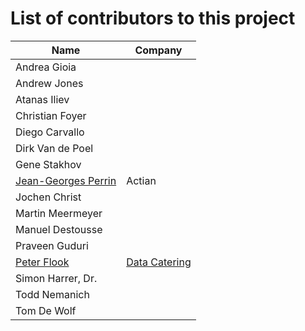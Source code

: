 # List of contributors to this project

| Name                                                             | Company                                 |
| ---------------------------------------------------------------- | --------------------------------------- |
| Andrea Gioia                                                     |                                         |
| Andrew Jones                                                     |                                         |
| Atanas Iliev                                                     |                                         |
| Christian Foyer                                                  |                                         |
| Diego Carvallo                                                   |                                         |
| Dirk Van de Poel                                                 |                                         |
| Gene Stakhov                                                     |                                         |
| [Jean-Georges Perrin](https://www.linkedin.com/in/jgperrin/)     | Actian                                  |
| Jochen Christ                                                    |                                         |
| Martin Meermeyer                                                 |                                         |
| Manuel Destousse                                                 |                                         |
| Praveen Guduri                                                   |                                         |
| [Peter Flook](https://www.linkedin.com/in/peter-flook-bbb20ab2/) | [Data Catering](https://data.catering/) |
| Simon Harrer, Dr.                                                |                                         |
| Todd Nemanich                                                    |                                         |
| Tom De Wolf                                                      |                                         |
